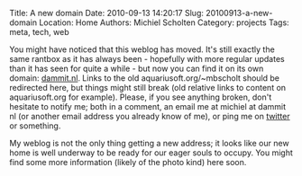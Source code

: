 Title: A new domain
Date: 2010-09-13 14:20:17
Slug: 20100913-a-new-domain
Location: Home
Authors: Michiel Scholten
Category: projects
Tags: meta, tech, web

<p>You might have noticed that this weblog has moved. It's still exactly the same rantbox as it has always been - hopefully with more regular updates than it has seen for quite a while - but now you can find it on its own domain: <a href="http://dammit.nl/">dammit.nl</a>. Links to the old aquariusoft.org/~mbscholt should be redirected here, but things might still break (old relative links to content on aquariusoft.org for example). Please, if you see anything broken, don't hesitate to notify me; both in a comment, an email me at michiel at dammit nl (or another email address you already know of me), or ping me on <a href="http://twitter.com/michielscholten">twitter</a> or something.</p>

<p>My weblog is not the only thing getting a new address; it looks like our new home is well underway to be ready for our eager souls to occupy. You might find some more information (likely of the photo kind) here soon.</p>
